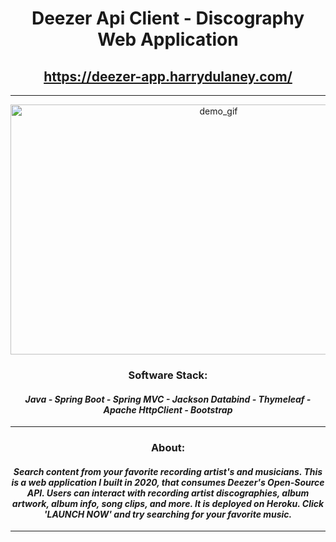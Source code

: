 



<div align="center"><h1><strong>Deezer Api Client - Discography Web Application</strong></h1>
<h2> <a target="_blank" href="https://deezer-app.harrydulaney.com">https://deezer-app.harrydulaney.com/</a></h2>
<hr>
<div align="center"><img src="https://raw.githubusercontent.com/HarryDulaney/deezer-example-web-app/master/img/Deezer-Web-App-Demo.gif" height="400" width="650" alt="demo_gif"/></div>
<h3><strong> Software Stack:</strong></h3>
<h4><i>Java - Spring Boot - Spring MVC - Jackson Databind - Thymeleaf - Apache HttpClient - Bootstrap</i></h4>
<hr>
<h3><strong> About:</strong></h3>
<h4><i>Search content from your favorite recording artist's and musicians. This is a web application I built in 2020, that 
consumes Deezer's Open-Source API. Users can interact with recording artist discographies, album artwork, album info, song clips, and more. It is deployed on Heroku.
Click 'LAUNCH NOW' and try searching for your favorite music. </i></h4>
<hr>
